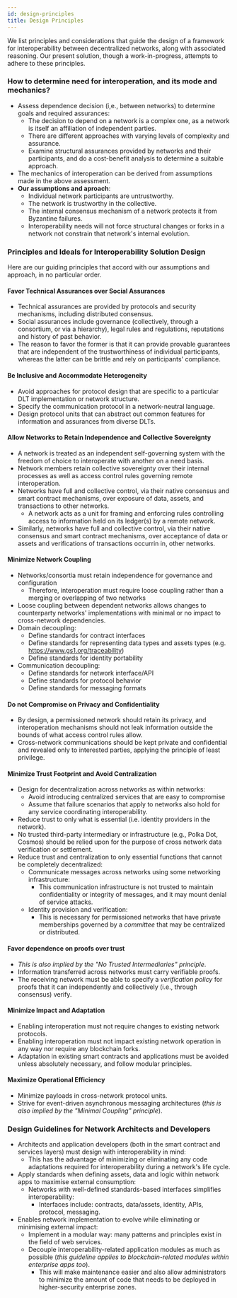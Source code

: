 ```yaml
---
id: design-principles
title: Design Principles
---
```


We list principles and considerations that guide the design of a framework for interoperability between decentralized networks, along with associated reasoning. Our present solution, though a work-in-progress, attempts to adhere to these principles.


### How to determine need for interoperation, and its mode and mechanics?
- Assess dependence decision (i,e., between networks) to determine goals and required assurances:
  * The decision to depend on a network is a complex one, as a network is itself an affiliation of independent parties.
  * There are different approaches with varying levels of complexity and assurance.
  * Examine structural assurances provided by networks and their participants, and do a cost-benefit analysis to determine a suitable approach.
- The mechanics of interoperation can be derived from assumptions made in the above assessment.
- __Our assumptions and aproach__:
  * Individual network participants are untrustworthy.
  * The network is trustworthy in the collective.
  * The internal consensus mechanism of a network protects it from Byzantine failures.
  * Interoperability needs will not force structural changes or forks in a network not constrain that network's internal evolution.


### Principles and Ideals for Interoperability Solution Design

Here are our guiding principles that accord with our assumptions and approach, in no particular order.

#### Favor Technical Assurances over Social Assurances
- Technical assurances are provided by protocols and security mechanisms, including distributed consensus.
- Social assurances include governance (collectively, through a consortium, or via a hierarchy), legal rules and regulations, reputations and history of past behavior.
- The reason to favor the former is that it can provide provable guarantees that are independent of the trustworthiness of individual participants, whereas the latter can be brittle and rely on participants' compliance.

#### Be Inclusive and Accommodate Heterogeneity
- Avoid approaches for protocol design that are specific to a particular DLT implementation or network structure.
- Specify the communication protocol in a network-neutral language.
- Design protocol units that can abstract out common features for information and assurances from diverse DLTs.

#### Allow Networks to Retain Independence and Collective Sovereignty
- A network is treated as an independent self-governing system with the freedom of choice to interoperate with another on a need basis.
- Network members retain collective sovereignty over their internal processes as well as access control rules governing remote interoperation.
- Networks have full and collective control, via their native consensus and smart contract mechanisms, over exposure of data, assets, and transactions to other networks.
  * A network acts as a unit for framing and enforcing rules controlling access to information held on its ledger(s) by a remote network.
- Similarly, networks have full and collective control, via their native consensus and smart contract mechanisms, over acceptance of data or assets and verifications of transactions occurrin in, other networks.

#### Minimize Network Coupling
- Networks/consortia must retain independence for governance and configuration
  * Therefore, interoperation must require loose coupling rather than a merging or overlapping of two networks
- Loose coupling between dependent networks allows changes to counterparty networks' implementations with minimal or no impact to cross-network dependencies.
- Domain decoupling:
  * Define standards for contract interfaces
  * Define standards for representing data types and assets types (e.g. https://www.gs1.org/traceability)
  * Define standards for identity portability
- Communication decoupling:
  * Define standards for network interface/API
  * Define standards for protocol behavior
  * Define standards for messaging formats

#### Do not Compromise on Privacy and Confidentiality
- By design, a permissioned network should retain its privacy, and interoperation mechanisms should not leak information outside the bounds of what access control rules allow.
- Cross-network communications should be kept private and confidential and revealed only to interested parties, applying the principle of least privilege.

#### Minimize Trust Footprint and Avoid Centralization
- Design for decentralization across networks as within networks:
  * Avoid introducing centralized services that are easy to compromise
  * Assume that failure scenarios that apply to networks also hold for any service coordinating interoperability.
- Reduce trust to only what is essential (i.e. identity providers in the network).
- No trusted third-party intermediary or infrastructure (e.g., Polka Dot, Cosmos) should be relied upon for the purpose of cross network data verification or settlement.
- Reduce trust and centralization to only essential functions that cannot be completely decentralized:
  * Communicate messages across networks using some networking infrastructure:
    - This communication infrastructure is not trusted to maintain confidentiality or integrity of messages, and it may mount denial of service attacks.
  * Identity provision and verification:
    - This is necessary for permissioned networks that have private memberships governed by a _committee_ that may be centralized or distributed.

#### Favor dependence on proofs over trust
- _This is also implied by the "No Trusted Intermediaries" principle_.
- Information transferred across networks must carry verifiable proofs.
- The receiving network must be able to specify a _verification policy_ for proofs that it can independently and collectively (i.e., through consensus) verify.

#### Minimize Impact and Adaptation
- Enabling interoperation must not require changes to existing network protocols.
- Enabling interoperation must not impact existing network operation in any way nor require any blockchain forks.
- Adaptation in existing smart contracts and applications must be avoided unless absolutely necessary, and follow modular principles.

#### Maximize Operational Efficiency
- Minimize payloads in cross-network protocol units.
- Strive for event-driven asynchronous messaging architectures (_this is also implied by the "Minimal Coupling" principle_).

	
### Design Guidelines for Network Architects and Developers
- Architects and application developers (both in the smart contract and services layers) must design with interoperability in mind:
  * This has the advantage of minimizing or eliminating any code adaptations required for interoperability during a network's life cycle.
- Apply standards when defining assets, data and logic within network apps to maximise external consumption:
  * Networks with well-defined standards-based interfaces simplifies interoperability:
    - Interfaces include: contracts, data/assets, identity, APIs, protocol, messaging.
- Enables network implementation to evolve while eliminating or minimising external impact:
  * Implement in a modular way: many patterns and principles exist in the field of web services.
  * Decouple interoperability-related application modules as much as possible (_this guideline applies to blockchain-related modules within enterprise apps too_).
    - This will make maintenance easier and also allow administrators to minimize the amount of code that needs to be deployed in higher-security enterprise zones.

